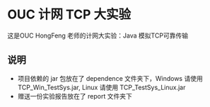 # OUC 计网 TCP 大实验

这是OUC HongFeng 老师的计网大实验：Java 模拟TCP可靠传输

## 说明

- 项目依赖的 jar 包放在了 dependence 文件夹下，Windows 请使用 TCP_Win_TestSys.jar, 
Linux 请使用 TCP_TestSys_Linux.jar
- 赠送一份实验报告放在了 report 文件夹下